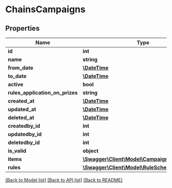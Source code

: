# ChainsCampaigns

## Properties
Name | Type | Description | Notes
------------ | ------------- | ------------- | -------------
**id** | **int** |  | [optional] 
**name** | **string** |  | [optional] 
**from_date** | [**\DateTime**](\DateTime.md) |  | [optional] 
**to_date** | [**\DateTime**](\DateTime.md) |  | [optional] 
**active** | **bool** |  | 
**rules_application_on_prizes** | **string** |  | [optional] 
**created_at** | [**\DateTime**](\DateTime.md) |  | [optional] 
**updated_at** | [**\DateTime**](\DateTime.md) |  | [optional] 
**deleted_at** | [**\DateTime**](\DateTime.md) |  | [optional] 
**createdby_id** | **int** |  | [optional] 
**updatedby_id** | **int** |  | [optional] 
**deletedby_id** | **int** |  | [optional] 
**is_valid** | **object** |  | [optional] 
**items** | [**\Swagger\Client\Model\CampaignitemSchema[]**](CampaignitemSchema.md) |  | [optional] 
**rules** | [**\Swagger\Client\Model\RuleSchema[]**](RuleSchema.md) |  | [optional] 

[[Back to Model list]](../../README.md#documentation-for-models) [[Back to API list]](../../README.md#documentation-for-api-endpoints) [[Back to README]](../../README.md)


